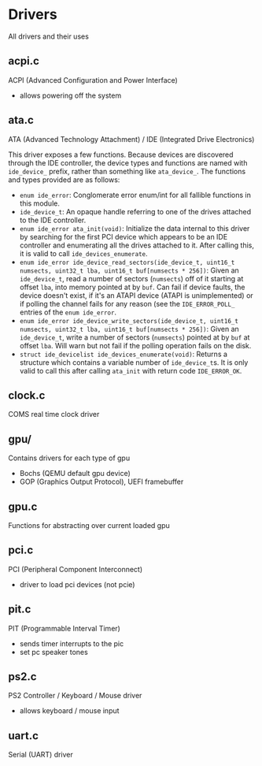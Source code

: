 # Drivers

All drivers and their uses

## acpi.c

ACPI (Advanced Configuration and Power Interface)
- allows powering off the system

## ata.c

ATA (Advanced Technology Attachment) / IDE (Integrated Drive Electronics)

This driver exposes a few functions. Because devices are discovered through
the IDE controller, the device types and functions are named with `ide_device_`
prefix, rather than something like `ata_device_`. The functions and types
provided are as follows:

- `enum ide_error`: Conglomerate error enum/int for all fallible functions in
  this module.
- `ide_device_t`: An opaque handle referring to one of the drives attached to
  the IDE controller.
- `enum ide_error ata_init(void)`: Initialize the data internal to this driver
  by searching for the first PCI device which appears to be an IDE controller
  and enumerating all the drives attached to it. After calling this, it is
  valid to call `ide_devices_enumerate`.
- `enum ide_error ide_device_read_sectors(ide_device_t, uint16_t numsects, uint32_t lba, uint16_t buf[numsects * 256])`: Given an `ide_device_t`, read a number of sectors (`numsects`) off of it starting at offset `lba`, into memory pointed at by `buf`. Can fail if device faults, the device doesn't exist, if it's an ATAPI device (ATAPI is unimplemented) or if polling the channel fails for any reason (see the `IDE_ERROR_POLL_` entries of the `enum ide_error`.
- `enum ide_error ide_device_write_sectors(ide_device_t, uint16_t numsects, uint32_t lba, uint16_t buf[numsects * 256])`: Given an `ide_device_t`, write a number of sectors (`numsects`) pointed at by `buf` at offset `lba`. Will warn but not fail if the polling operation fails on the disk.
- `struct ide_devicelist ide_devices_enumerate(void)`: Returns a structure which contains a variable number of `ide_device_t`s. It is only valid to call this after calling `ata_init` with return code `IDE_ERROR_OK`.

## clock.c

COMS real time clock driver

## gpu/

Contains drivers for each type of gpu
- Bochs (QEMU default gpu device)
- GOP (Graphics Output Protocol), UEFI framebuffer

## gpu.c

Functions for abstracting over current loaded gpu

## pci.c

PCI (Peripheral Component Interconnect)
- driver to load pci devices (not pcie)

## pit.c

PIT (Programmable Interval Timer)
- sends timer interrupts to the pic
- set pc speaker tones

## ps2.c

PS2 Controller / Keyboard / Mouse driver
- allows keyboard / mouse input

## uart.c

Serial (UART) driver
